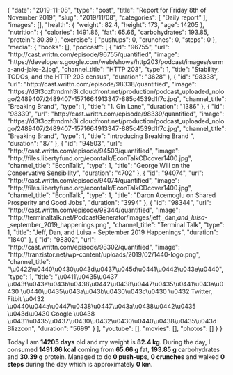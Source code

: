{
    "date": "2019-11-08",
    "type": "post",
    "title": "Report for Friday 8th of November 2019",
    "slug": "2019\/11\/08",
    "categories": [
        "Daily report"
    ],
    "images": [],
    "health": {
        "weight": 82.4,
        "height": 173,
        "age": 14205
    },
    "nutrition": {
        "calories": 1491.86,
        "fat": 65.66,
        "carbohydrates": 193.85,
        "protein": 30.39
    },
    "exercise": {
        "pushups": 0,
        "crunches": 0,
        "steps": 0
    },
    "media": {
        "books": [],
        "podcast": [
            {
                "id": "96755",
                "url": "http:\/\/cast.writtn.com\/episode\/96755\/quantified",
                "image": "https:\/\/developers.google.com\/web\/shows\/http203\/podcast\/images\/surma-and-jake-2.jpg",
                "channel_title": "HTTP 203",
                "type": 1,
                "title": "Stability, TODOs, and the HTTP 203 census",
                "duration": "3628"
            },
            {
                "id": "98338",
                "url": "http:\/\/cast.writtn.com\/episode\/98338\/quantified",
                "image": "https:\/\/d3t3ozftmdmh3i.cloudfront.net\/production\/podcast_uploaded_nologo\/2489407\/2489407-1571664913347-885c4539d1f7c.jpg",
                "channel_title": "Breaking Brand",
                "type": 1,
                "title": "1. Gin Lane",
                "duration": "1386"
            },
            {
                "id": "98339",
                "url": "http:\/\/cast.writtn.com\/episode\/98339\/quantified",
                "image": "https:\/\/d3t3ozftmdmh3i.cloudfront.net\/production\/podcast_uploaded_nologo\/2489407\/2489407-1571664913347-885c4539d1f7c.jpg",
                "channel_title": "Breaking Brand",
                "type": 1,
                "title": "Introducing Breaking Brand ",
                "duration": "87"
            },
            {
                "id": "94503",
                "url": "http:\/\/cast.writtn.com\/episode\/94503\/quantified",
                "image": "http:\/\/files.libertyfund.org\/econtalk\/EconTalkCDcover1400.jpg",
                "channel_title": "EconTalk",
                "type": 1,
                "title": "George Will on the Conservative Sensibility",
                "duration": "4702"
            },
            {
                "id": "94074",
                "url": "http:\/\/cast.writtn.com\/episode\/94074\/quantified",
                "image": "http:\/\/files.libertyfund.org\/econtalk\/EconTalkCDcover1400.jpg",
                "channel_title": "EconTalk",
                "type": 1,
                "title": "Daron Acemoglu on Shared Prosperity and Good Jobs",
                "duration": "3994"
            },
            {
                "id": "98344",
                "url": "http:\/\/cast.writtn.com\/episode\/98344\/quantified",
                "image": "http:\/\/terminaltalk.net\/PodcastGenerator\/images\/jeff,_dan,_and_luisa_-_september_2019_happenings.png",
                "channel_title": "Terminal Talk",
                "type": 1,
                "title": "Jeff, Dan, and Luisa - September 2019 Happenings",
                "duration": "1840"
            },
            {
                "id": "98302",
                "url": "http:\/\/cast.writtn.com\/episode\/98302\/quantified",
                "image": "http:\/\/tranzistor.net\/wp-content\/uploads\/2019\/02\/1440-logo.png",
                "channel_title": "\u0422\u0440\u0430\u043d\u0437\u045d\u0441\u0442\u043e\u0440",
                "type": 1,
                "title": "\u0411\u0435\u0437 \u043f\u043e\u043b\u0438\u0442\u0438\u0447\u0435\u0441\u043a\u0430 \u0440\u0435\u043a\u043b\u0430\u043c\u0430 \u0432 Twitter, Fitbit \u0432 \u0440\u044a\u0447\u0438\u0447\u043a\u0438\u0442\u0435 \u043d\u0430 Google \u0438 \u0431\u0435\u0437\u0430\u0432\u0430\u0440\u0438\u0435\u043d Blizzcon",
                "duration": "5699"
            }
        ],
        "youtube": [],
        "movies": [],
        "photos": []
    }
}

Today I am <strong>14205 days</strong> old and my weight is <strong>82.4 kg</strong>. During the day, I consumed <strong>1491.86 kcal</strong> coming from <strong>65.66 g</strong> fat, <strong>193.85 g</strong> carbohydrates and <strong>30.39 g</strong> protein. Managed to do <strong>0 push-ups</strong>, <strong>0 crunches</strong> and walked <strong>0 steps</strong> during the day which is approximately <strong>0 km</strong>.